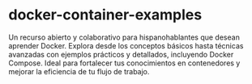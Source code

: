 # docker-container-examples
Un recurso abierto y colaborativo para hispanohablantes que desean aprender Docker. Explora desde los conceptos básicos hasta técnicas avanzadas con ejemplos prácticos y detallados, incluyendo Docker Compose. Ideal para fortalecer tus conocimientos en contenedores y mejorar la eficiencia de tu flujo de trabajo.
